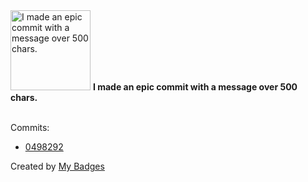 <img src="https://github.com/my-badges/my-badges/blob/master/badges/epic-commit/epic-commit.png?raw=true" alt="I made an epic commit with a message over 500 chars." title="I made an epic commit with a message over 500 chars." width="128">
<strong>I made an epic commit with a message over 500 chars.</strong>
<br><br>

Commits:

- <a href="https://github.com/qoomon/domain-value-java/commit/04982929d62c241a0fd626bb19c441ce2c968d4c">0498292</a>


Created by <a href="https://github.com/my-badges/my-badges">My Badges</a>